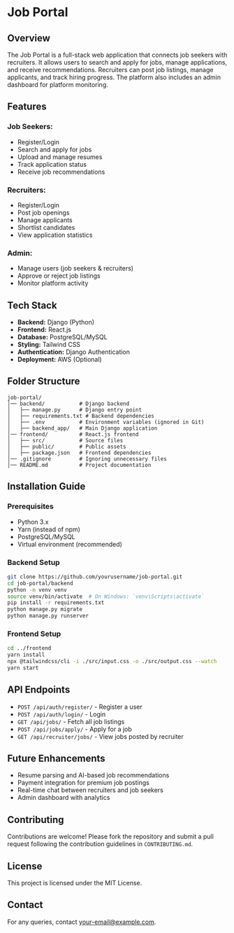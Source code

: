 # Job Portal

## Overview
The Job Portal is a full-stack web application that connects job seekers with recruiters. It allows users to search and apply for jobs, manage applications, and receive recommendations. Recruiters can post job listings, manage applicants, and track hiring progress. The platform also includes an admin dashboard for platform monitoring.

## Features
### Job Seekers:
- Register/Login
- Search and apply for jobs
- Upload and manage resumes
- Track application status
- Receive job recommendations

### Recruiters:
- Register/Login
- Post job openings
- Manage applicants
- Shortlist candidates
- View application statistics

### Admin:
- Manage users (job seekers & recruiters)
- Approve or reject job listings
- Monitor platform activity

## Tech Stack
- **Backend:** Django (Python)
- **Frontend:** React.js
- **Database:** PostgreSQL/MySQL
- **Styling:** Tailwind CSS
- **Authentication:** Django Authentication
- **Deployment:** AWS (Optional)

## Folder Structure
```
job-portal/
│── backend/           # Django backend
│   ├── manage.py      # Django entry point
│   ├── requirements.txt # Backend dependencies
│   ├── .env           # Environment variables (ignored in Git)
│   ├── backend_app/   # Main Django application
│── frontend/          # React.js frontend
│   ├── src/           # Source files
│   ├── public/        # Public assets
│   ├── package.json   # Frontend dependencies
│── .gitignore         # Ignoring unnecessary files
│── README.md          # Project documentation
```

## Installation Guide
### Prerequisites
- Python 3.x
- Yarn (instead of npm)
- PostgreSQL/MySQL
- Virtual environment (recommended)

### Backend Setup
```bash
git clone https://github.com/yourusername/job-portal.git
cd job-portal/backend
python -m venv venv
source venv/bin/activate  # On Windows: `venv\Scripts\activate`
pip install -r requirements.txt
python manage.py migrate
python manage.py runserver
```

### Frontend Setup
```bash
cd ../frontend
yarn install
npx @tailwindcss/cli -i ./src/input.css -o ./src/output.css --watch
yarn start
```

## API Endpoints
- `POST /api/auth/register/` - Register a user
- `POST /api/auth/login/` - Login
- `GET /api/jobs/` - Fetch all job listings
- `POST /api/jobs/apply/` - Apply for a job
- `GET /api/recruiter/jobs/` - View jobs posted by recruiter

## Future Enhancements
- Resume parsing and AI-based job recommendations
- Payment integration for premium job postings
- Real-time chat between recruiters and job seekers
- Admin dashboard with analytics

## Contributing
Contributions are welcome! Please fork the repository and submit a pull request following the contribution guidelines in `CONTRIBUTING.md`.

## License
This project is licensed under the MIT License.

## Contact
For any queries, contact [your-email@example.com](mailto:bopaliyaharsh7@gmail.com).
